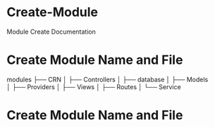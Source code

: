 # Create-Module
Module Create Documentation 

# Create Module Name and File 

modules
├── CRN
│   ├── Controllers
│   ├── database
│   ├── Models  
│   ├── Providers
│   ├── Views
│   ├── Routes
│   └── Service

# Create Module Name and File 
